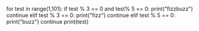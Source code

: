 for test in range(1,101):
    if test % 3 == 0 and test% 5 == 0:
        print("fizzbuzz")
        continue
    elif test % 3 == 0:
        print("fizz")
        continue
    elif test % 5 == 0:
        print("buzz")
        continue
    print(test)
